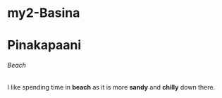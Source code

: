 # my2-Basina
# Pinakapaani
###### Beach
I like spending time in **beach** as it is more **sandy** and **chilly** down there.